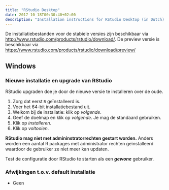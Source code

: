 ```yaml
---
title: "RStudio Desktop"
date: 2017-10-18T00:30:40+02:00
description: "Installation instructions for RStudio Desktop (in Dutch). RStudio is an integrated development environment (IDE) for R. It includes a console, syntax-highlighting editor that supports direct code execution, as well as tools for plotting, history, debugging and workspace management."
---
```


De installatiebestanden voor de stabiele versies zijn beschikbaar via http://www.rstudio.com/products/rstudio/download/. De preview versie is beschikbaar via https://www.rstudio.com/products/rstudio/download/preview/ 

## Windows

### Nieuwe installatie en upgrade van RStudio

RStudio upgraden doe je door de nieuwe versie te installeren over de oude.

1. Zorg dat eerst `R` geïnstalleerd is.
1. Voer het 64-bit installatiebestand uit.
1. Welkom bij de installatie: klik op _volgende_.
1. Geef de doelmap en klik op _volgende_. Je mag de standaard gebruiken.
1. Klik op _installeren_.
1. Klik op _voltooien_.

**RStudio mag niet met admininstratorrechten gestart worden.** Anders worden een aantal R packages met administrator rechten geïnstalleerd waardoor de gebruiker ze niet meer kan updaten.

Test de configuratie door RStudio te starten als een **_gewone_** gebruiker.

### Afwijkingen t.o.v. default installatie

- Geen
